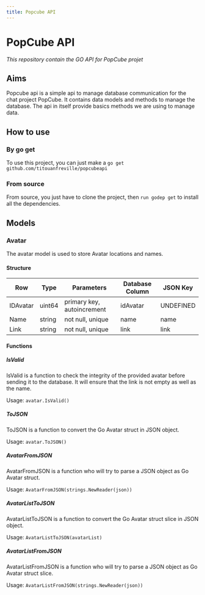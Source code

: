 ```yaml
---
title: Popcube API
---
```


# PopCube API

*This repository contain the GO API for PopCube projet*

## Aims

Popcube api is a simple api to manage database communication for the chat project PopCube. It contains data models and methods to manage the database. The api in itself provide basics methods we are using to manage data.

## How to use

### By go get

To use this project, you can just make a `go get github.com/titouanfreville/popcubeapi`

### From source

From source, you just have to clone the project, then `run godep get` to install all the dependencies.

## Models

### Avatar

The avatar model is used to store Avatar locations and names.

#### Structure

| Row      | Type   | Parameters                 | Database Column | JSON Key  |
| -------- | ------ | -------------------------- | --------------- | --------- |
| IDAvatar | uint64 | primary key, autoincrement | idAvatar        | UNDEFINED |
| Name     | string | not null, unique           | name            | name      |
| Link     | string | not null, unique           | link            | link      |

#### Functions

##### IsValid

IsValid is a function to check the integrity of the provided avatar before sending it to the database. It will ensure that the link is not empty as well as the name.

Usage: `avatar.IsValid()`

##### ToJSON

ToJSON is a function to convert the Go Avatar struct in JSON object. 

Usage: `avatar.ToJSON()`

##### AvatarFromJSON

AvatarFromJSON is a function who will try to parse a JSON object as Go Avatar struct.

Usage: `AvatarFromJSON(strings.NewReader(json))`

##### AvatarListToJSON

AvatarListToJSON is a function to convert the Go Avatar struct slice in JSON object. 

Usage: `AvatarListToJSON(avatarList)`

##### AvatarListFromJSON

AvatarListFromJSON is a function who will try to parse a JSON object as Go Avatar struct slice.

Usage: `AvatarListFromJSON(strings.NewReader(json))`
